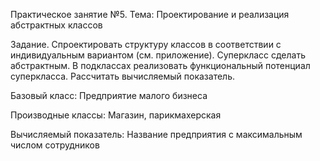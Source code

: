 Практическое занятие №5.
Тема: Проектирование и реализация абстрактных классов

Задание. Спроектировать структуру классов в соответствии с индивидуальным вариантом (см. приложение). Суперкласс сделать абстрактным. В подклассах реализовать функциональный потенциал суперкласса. Рассчитать вычисляемый показатель.

Базовый класс: Предприятие малого бизнеса

Производные классы:  Магазин, парикмахерская  	    

Вычисляемый показатель: Название предприятия с максимальным числом сотрудников